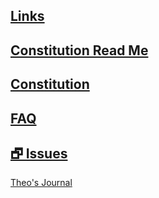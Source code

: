 
## [Links]( #links.md )

## [Constitution Read Me]( #egypt-parallel-constitution-readme.md )

## [Constitution]( #egypt-parallel-constitution.md )

## [FAQ]( #faq.md )

## [&#x1F5D7; Issues]( https://github.com/parallel-constitution/parallel-constitution.github.io/issues )

<!--
* [Preamble and Nine Guiding Principles]( #egypt-parallel-constitution.md#preamble-and-nine-guiding-principles )
* [1. Bill of Rights]( #egypt-parallel-constitution.md#bill-of-rights )
* [2. The State]( #egypt-parallel-constitution.md#the-state )
* [3. Legislative Power]( #egypt-parallel-constitution.md#legislative-power )
* [4. Executive Power]( #egypt-parallel-constitution.md#executive-power )
* [5. Municipalities]( #egypt-parallel-constitution.md#municipalities )
* [6. Judicial Power]( #egypt-parallel-constitution.md#judicial-power )
* [7. Amending the Constitution and General Provisions]( #egypt-parallel-constitution.md#amending-the-constitution-and-general-provisions )
-->

[Theo's Journal]( #journal-theo.md )
